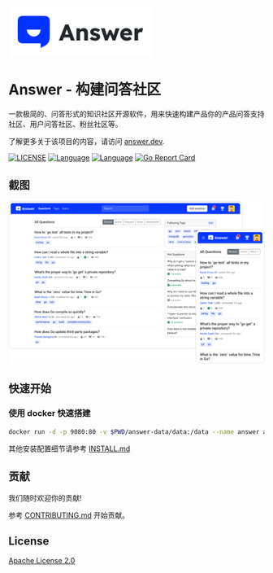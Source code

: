 <a href="https://answer.dev">
    <img alt="logo" src="docs/img/logo.svg" height="99px">
</a>

# Answer - 构建问答社区

一款极简的、问答形式的知识社区开源软件，用来快速构建产品你的产品问答支持社区、用户问答社区、粉丝社区等。

了解更多关于该项目的内容，请访问 [answer.dev](https://answer.dev).

[![LICENSE](https://img.shields.io/badge/License-Apache-green)](https://github.com/answerdev/answer/blob/main/LICENSE)
[![Language](https://img.shields.io/badge/Language-Go-blue.svg)](https://golang.org/)
[![Language](https://img.shields.io/badge/Language-React-blue.svg)](https://reactjs.org/)
[![Go Report Card](https://goreportcard.com/badge/github.com/answerdev/answer)](https://goreportcard.com/report/github.com/answerdev/answer)

## 截图

![screenshot](docs/img/screenshot.png)

## 快速开始

### 使用 docker 快速搭建

```bash
docker run -d -p 9080:80 -v $PWD/answer-data/data:/data --name answer answerdev/answer:latest
```

其他安装配置细节请参考 [INSTALL.md](./INSTALL.md)

## 贡献

我们随时欢迎你的贡献!

参考 [CONTRIBUTING.md](CONTRIBUTING.md) 开始贡献。

## License

[Apache License 2.0](https://github.com/answerdev/answer/blob/main/LICENSE)
